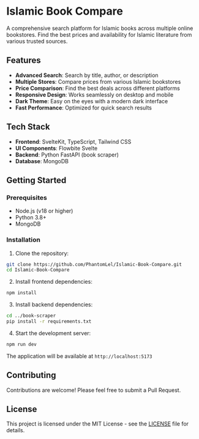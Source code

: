 # Islamic Book Compare

A comprehensive search platform for Islamic books across multiple online bookstores. Find the best prices and availability for Islamic literature from various trusted sources.

## Features

-  **Advanced Search**: Search by title, author, or description
-  **Multiple Stores**: Compare prices from various Islamic bookstores
-  **Price Comparison**: Find the best deals across different platforms
-  **Responsive Design**: Works seamlessly on desktop and mobile
-  **Dark Theme**: Easy on the eyes with a modern dark interface
-  **Fast Performance**: Optimized for quick search results

## Tech Stack

- **Frontend**: SvelteKit, TypeScript, Tailwind CSS
- **UI Components**: Flowbite Svelte
- **Backend**: Python FastAPI (book scraper)
- **Database**: MongoDB

## Getting Started

### Prerequisites

- Node.js (v18 or higher)
- Python 3.8+
- MongoDB

### Installation

1. Clone the repository:
```bash
git clone https://github.com/PhantomLel/Islamic-Book-Compare.git
cd Islamic-Book-Compare
```

2. Install frontend dependencies:
```bash
npm install
```

3. Install backend dependencies:
```bash
cd ../book-scraper
pip install -r requirements.txt
```

4. Start the development server:
```bash
npm run dev
```

The application will be available at `http://localhost:5173`

## Contributing

Contributions are welcome! Please feel free to submit a Pull Request.

## License

This project is licensed under the MIT License - see the [LICENSE](LICENSE) file for details.